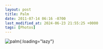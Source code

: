 ```yaml
---
layout: post
title: Palm
date: 2011-07-14 06:16 -0700
last_modified_at: 2024-06-23 21:55:25 +0000
tags: [Photos]
---
```


![palm](//i.chenna.me/photos/prod/2011-07-14_06_16_38.jpg){:loading="lazy"}
